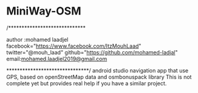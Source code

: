 # MiniWay-OSM
/*****************************

author :mohamed laadjel
facebook="https://www.facebook.com/ItzMouhLaad"
twitter="@mouh_laad"
github="https://github.com/mohamed-ladjal"
email:mohamed.laadjel2019@gmail.com

*******************************/
android studio navigation app that use GPS, based on openStreetMap data and osmbonuspack library
This is not complete yet but provides real help if you have a similar project.
